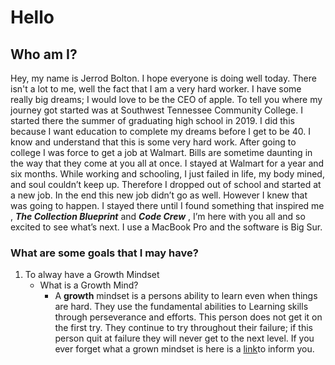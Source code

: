 # Hello


## Who am I? 

Hey, my name is Jerrod Bolton. I hope everyone is doing well today. There isn't a lot to me, well the fact that I am a very hard worker. I have some really big dreams; I would love to be the CEO of apple. To tell you where my journey got started was at Southwest  Tennessee Community College. I started there the summer of graduating high school in 2019. I did this because I want education to complete my dreams before I get to be 40. I know and understand that this is some very hard work. After going to college I was force to get a job at Walmart. Bills are sometime daunting in the way that they come at you all at once. I stayed at Walmart for a year and six months. While working and schooling, I just failed in life, my body mined, and soul couldn’t keep up.  Therefore I dropped out of school and started at a new job. In the end this new job didn’t go as well. However I knew that was going to happen. I stayed there until I found something that inspired me , ***The Collection Blueprint*** and ***Code Crew*** , I’m here with you all and so excited to see what’s next. I use a MacBook Pro and the software is Big Sur. 


### What are some goals that I may have? 

1. To alway have a Growth Mindset 
    - What is a Growth Mind? 
      - A **growth** mindset is a persons ability to learn even when things are hard. They use the fundamental abilities to Learning skills through perseverance and efforts. This person does not get it on the first try. They continue to try throughout their failure; if this person quit at failure they will never get to the next level. If you ever forget what a grown mindset is here is a [link](https://www.atlassian.com/blog/inside-atlassian/growth-mindset)to inform you. 







